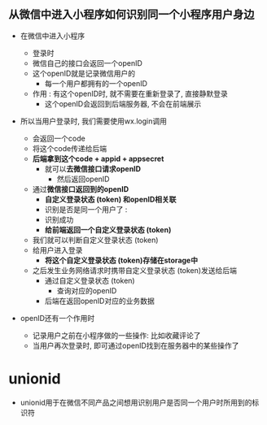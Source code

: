 ## 从微信中进入小程序如何识别同一个小程序用户身边

- 在微信中进入小程序
  - 登录时
  - 微信自己的接口会返回一个openID
  - 这个openID就是记录微信用户的
    - 每一个用户都拥有的一个openID
  - 作用 : 有这个openID时, 就不需要在重新登录了, 直接静默登录
    - 这个openID会返回到后端服务器, 不会在前端展示





- 所以当用户登录时, 我们需要使用wx.login调用
  - 会返回一个code
  - 将这个code传递给后端
  - **后端拿到这个code + appid + appsecret**
    - 就可以**去微信接口请求openID**
      - 然后返回openID
  - 通过**微信接口返回到的openID**
    - **自定义登录状态 (token) 和openID相关联**
    -  识别是否是同一个用户了 :
      - 识别成功
    - **给前端返回一个自定义登录状态 (token)**
  - 我们就可以判断自定义登录状态 (token)
  - 给用户进入登录
    - **将这个自定义登录状态 (token)存储在storage中**
  - 之后发生业务网络请求时携带自定义登录状态 (token)发送给后端
    - 通过自定义登录状态 (token)
      - 查询对应的openID 
    - 后端在返回openID对应的业务数据
- openID还有一个作用时
  - 记录用户之前在小程序做的一些操作: 比如收藏评论了
  - 当用户再次登录时, 即可通过openID找到在服务器中的某些操作了

# unionid

- unionid用于在微信不同产品之间想用识别用户是否同一个用户时所用到的标识符

